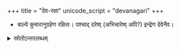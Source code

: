+++
title = "देव-रक्षा"
unicode_script = "devanagari"
+++

- बाल्ये कुमारानुग्रहेण रक्षितः। पश्चाद् दरेष्व् (अभिचारेष्व् अपि?) इन्द्रेण देवेनैव।

<details><summary>स्रोतोऽन्तरलब्धम्</summary>

Coming to the family deities, yes Kumara is indeed one of them. Following are our tutelary deities, considering both our maternal & paternal side:

1. Palani's Dandayudhapani Temple: When MT was barely few days old, due to some accident his tiny head was bruised & he got a cut :(. My maternal Tatha immediately took MT to Palani and placed him at the feet of Karttikeya. My mother used to often narrate the story. I believe MT may have developed a special fondness for Kumara for saving him right at that stage 🙏

2. Kathayee Amman:
   Katyayani is the tutelage deity on my father's side. He still regularly tries to support this temple. Before I was born, my father used to worship Katyayani with the 75th śloka of the Soundarya Lahari (Twa stanyam manye dharanidhara kanye hridhayatha...)

3. The form of Vishnu known as Sundararaja Perumal is also a tutelage deity on my maternal side.
</details>

